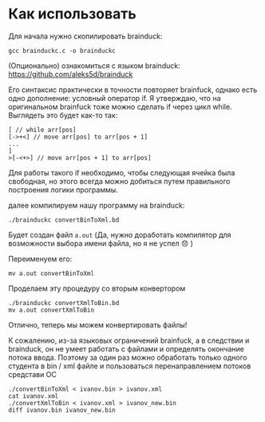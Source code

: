 # Как использовать
Для начала нужно скопилировать brainduck:
```
gcc brainduckc.c -o brainduckc
```
(Опционально) ознакомиться с языком brainduck: https://github.com/aleks5d/brainduck

Его синтаксис практически в точности повторяет brainfuck, однако есть одно дополнение: условный оператор if. 
Я утверждаю, что на оригинальном brainfuck тоже можно сделать if через цикл while.
Выглядеть это будет как-то так:
```
[ // while arr[pos]
[->+<] // move arr[pos] to arr[pos + 1]
...
]
>[-<+>] // move arr[pos + 1] to arr[pos]
```
Для работы такого if необходимо, чтобы следующая ячейка была свободная, но этого всегда можно добиться путем правильного построения логики программы.

далее компилируем нашу программу на brainduck:

```
./brainduckc convertBinToXml.bd
```
Будет создан файл `a.out` (Да, нужно доработать компилятор для возможности выбора имени файла, но я не успел 😞 )

Переименуем его:
```
mv a.out convertBinToXml
```
Проделаем эту процедуру со вторым конвертором
```
./brainduckc convertXmlToBin.bd
mv a.out convertXmlToBin
```

Отлично, теперь мы можем конвертировать файлы!

К сожалению, из-за языковых ограничений brainfuck, а в следствии и brainduck, он не умеет работать с файлами и определять окончание потока ввода.
Поэтому за один раз можно обработать только одного студента в bin / xml файле и пользоваться перенаправлением потоков средстави ОС

```
./convertBinToXml < ivanov.bin > ivanov.xml
cat ivanov.xml
./convertXmlToBin < ivanov.xml > ivanov_new.bin
diff ivanov.bin ivanov_new.bin
```
